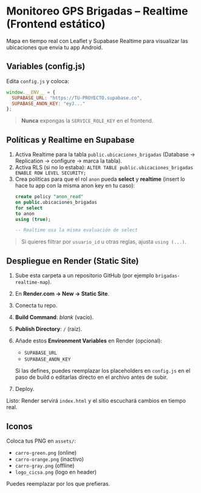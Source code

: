 # Monitoreo GPS Brigadas – Realtime (Frontend estático)

Mapa en tiempo real con Leaflet y Supabase Realtime para visualizar las ubicaciones que envía tu app Android.

## Variables (config.js)

Edita `config.js` y coloca:

```js
window.__ENV__ = {
  SUPABASE_URL: "https://TU-PROYECTO.supabase.co",
  SUPABASE_ANON_KEY: "eyJ..."
};
```

> **Nunca** expongas la `SERVICE_ROLE_KEY` en el frontend.

## Políticas y Realtime en Supabase

1. Activa Realtime para la tabla `public.ubicaciones_brigadas` (Database → Replication → configure → marca la tabla).
2. Activa RLS (si no lo estaba): `ALTER TABLE public.ubicaciones_brigadas ENABLE ROW LEVEL SECURITY;`
3. Crea políticas para que el rol `anon` pueda **select** y **realtime** (insert lo hace tu app con la misma anon key en tu caso):
   ```sql
   create policy "anon_read"
   on public.ubicaciones_brigadas
   for select
   to anon
   using (true);

   -- Realtime usa la misma evaluación de select
   ```

> Si quieres filtrar por `usuario_id` u otras reglas, ajusta `using (...)`.

## Despliegue en Render (Static Site)

1. Sube esta carpeta a un repositorio GitHub (por ejemplo `brigadas-realtime-map`).
2. En **Render.com → New → Static Site**.
3. Conecta tu repo.
4. **Build Command**: *blank* (vacío).
5. **Publish Directory**: `/` (raíz).
6. Añade estos **Environment Variables** en Render (opcional):
   - `SUPABASE_URL`
   - `SUPABASE_ANON_KEY`

   Si las defines, puedes reemplazar los placeholders en `config.js` en el paso de build o editarlas directo en el archivo antes de subir.
7. Deploy.

Listo: Render servirá `index.html` y el sitio escuchará cambios en tiempo real.

## Iconos

Coloca tus PNG en `assets/`:
- `carro-green.png` (online)
- `carro-orange.png` (inactivo)
- `carro-gray.png` (offline)
- `logo_cicsa.png` (logo en header)

Puedes reemplazar por los que prefieras.
